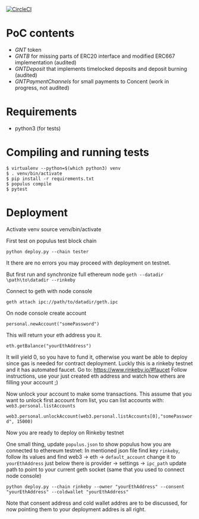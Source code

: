 [![CircleCI](https://circleci.com/gh/golemfactory/golem-contracts.svg?style=shield)](https://circleci.com/gh/golemfactory/golem-contracts)

# PoC contents
* *GNT* token  
* *GNTB* for missing parts of ERC20 interface and modified ERC667 implementation (audited)
* *GNTDeposit* that implements timelocked deposits and deposit burning (audited)
* *GNTPaymentChannels* for small payments to Concent (work in progress, not audited)

# Requirements
* python3 (for tests)

# Compiling and running tests
`$ virtualenv --python=$(which python3) venv`  
`$ . venv/bin/activate`  
`$ pip install -r requirements.txt`  
`$ populus compile`  
`$ pytest`  

# Deployment
Activate venv
source venv/bin/activate

First test on populus test block chain

`python deploy.py --chain tester`

It there are no errors you may proceed with deployment on testnet.

But first run and synchronize full ethereum node
`geth --datadir \path\to\datadir --rinkeby`

Connect to geth with node console

`geth attach ipc://path/to/datadir/geth.ipc`

On node console create account

`personal.newAccount("somePassword")`

This will return your eth address you it.

`eth.getBalance("yourEthAddress")`

It will yield 0, so you have to fund it, otherwise you want be able to deploy since gas is needed for contract deployment.
Luckly this is a rinkeby testnet and it has automated faucet. Go to:
https://www.rinkeby.io/#faucet
Follow instructions, use your just created eth address and watch how ethers are filling your account ;)

Now unlock your account to make some transactions.
This assume that you want to unlock first account from list, you can list accounts with:
`web3.personal.listAccounts`

`web3.personal.unlockAccount(web3.personal.listAccounts[0],"somePassword", 15000)`

Now you are ready to deploy on Rinkeby testnet

One small thing, update `populus.json` to show populus how you are connected to ethereum testnet:
In mentioned json file find key `rinkeby`, follow its values and find web3 -> eth -> `default_account` change it
to `yourEthAddress` just below there is provider -> settings -> `ipc_path` update path to point to your current geth socket
(same that you used to connect node console)

`python deploy.py --chain rinkeby --owner "yourEthAddress" --consent "yourEthAddress" --coldwallet "yourEthAddress"`

Note that consent address and cold wallet addres are to be discussed, for now pointing them to your deployment addres is all right.
